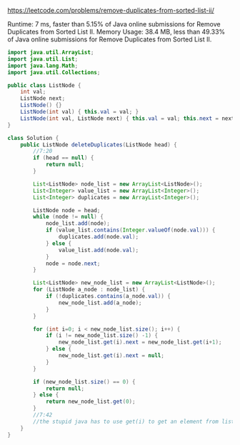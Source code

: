 https://leetcode.com/problems/remove-duplicates-from-sorted-list-ii/


Runtime: 7 ms, faster than 5.15% of Java online submissions for Remove Duplicates from Sorted List II.
Memory Usage: 38.4 MB, less than 49.33% of Java online submissions for Remove Duplicates from Sorted List II.


```java
import java.util.ArrayList;
import java.util.List;
import java.lang.Math;
import java.util.Collections;

public class ListNode {
    int val;
    ListNode next;
    ListNode() {}
    ListNode(int val) { this.val = val; }
    ListNode(int val, ListNode next) { this.val = val; this.next = next; }
}

class Solution {
    public ListNode deleteDuplicates(ListNode head) {
        //7:20
        if (head == null) {
            return null;
        }

        List<ListNode> node_list = new ArrayList<ListNode>();
        List<Integer> value_list = new ArrayList<Integer>();
        List<Integer> duplicates = new ArrayList<Integer>();

        ListNode node = head;
        while (node != null) { 
            node_list.add(node);
            if (value_list.contains(Integer.valueOf(node.val))) {
                duplicates.add(node.val);
            } else {
                value_list.add(node.val);
            }
            node = node.next;
        }

        List<ListNode> new_node_list = new ArrayList<ListNode>();
        for (ListNode a_node : node_list) {
            if (!duplicates.contains(a_node.val)) {
                new_node_list.add(a_node);
            }
        }

        for (int i=0; i < new_node_list.size(); i++) {
            if (i != new_node_list.size() -1) {
                new_node_list.get(i).next = new_node_list.get(i+1);
            } else {
                new_node_list.get(i).next = null;
            }
        }

        if (new_node_list.size() == 0) {
            return null;
        } else {
            return new_node_list.get(0);
        }
        //7:42
        //the stupid java has to use get(i) to get an element from list
    }
}
```